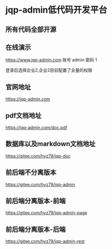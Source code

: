 # jqp-admin低代码开发平台

## 所有代码全部开源

## 在线演示
https://www.jqp-admin.com
账号 admin
密码 1

登录后选择企业2,企业2目前配置了全量的权限

## 官网地址 
https://jqp-admin.com

## pdf文档地址 
https://jqp-admin.com/doc.pdf

## 数据库以及markdown文档地址
https://gitee.com/hyz79/jqp-doc

## 前后端不分离版本
https://gitee.com/hyz79/jqp-admin

## 前后端分离版本-前端
https://gitee.com/hyz79/jqp-admin-page

## 前后端分离版本-后端
https://gitee.com/hyz79/jqp-admin-rest
